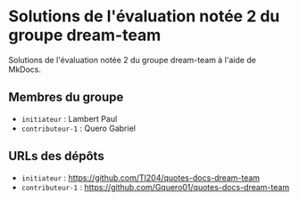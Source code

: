 # Solutions de l'évaluation notée 2 du groupe dream-team

Solutions de l'évaluation notée 2 du groupe dream-team à l'aide de MkDocs.

## Membres du groupe

- `initiateur` : Lambert Paul
- `contributeur-1` : Quero Gabriel

## URLs des dépôts

- `initiateur` : https://github.com/TI204/quotes-docs-dream-team
- `contributeur-1` : https://github.com/Gquero01/quotes-docs-dream-team
